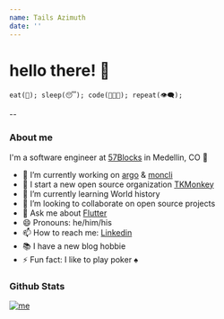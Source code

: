 ```yaml
---
name: Tails Azimuth
date: ''
---
```


# hello there! 👋

`eat(🍜); sleep(😴); code(👨🏻‍💻); repeat(👁‍🗨);`

--

### About me

I'm a software engineer at [57Blocks][work] in Medellin, CO 🌆

- 🔭 I’m currently working on [argo][argo] & [moncli][moncli]
- 🙊 I start a new open source organization [TKMonkey][tkmonkey]
- 🌱 I’m currently learning World history
- 👯 I’m looking to collaborate on open source projects
- 💬 Ask me about [Flutter][flutter]
- 😄 Pronouns: he/him/his
- 📫 How to reach me: [Linkedin][linkedin]
- 📚 I have a new blog hobbie
- ⚡ Fun fact: I like to play poker ♠️

### Github Stats

[![me](https://github-readme-stats.vercel.app/api?username=jamescardona11&count_private=true&theme=default&show_icons=true)](https://github.com/jamescardona11)

[//]: #Articles
[work]: https://57blocks.io
[argo]: https://github.com/jamescardona11/argo
[moncli]: https://github.com/TKMonkey/moncli
[tkmonkey]: https://github.com/TKMonkey
[flutter]: https://flutter.dev
[linkedin]: https://linkedin.com/in/jamescardona11
[devto]: https://dev.to/jamescardona11
[hashnode]: https://jamescardona11.hashnode.dev
